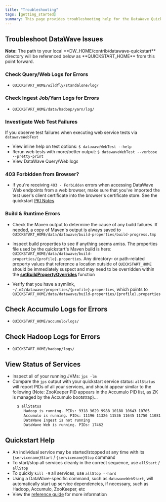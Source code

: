 ```yaml
---
title: "Troubleshooting"
tags: [getting_started]
summary: This page provides troubleshooting help for the DataWave Quickstart
---
```


## Troubleshoot DataWave Issues

<div markdown="span" class="alert alert-info" role="alert"><i class="fa fa-info-circle"></i> <b>Note:</b> The path to
your local **DW_HOME/contrib/datawave-quickstart** directory will be referenced below as **QUICKSTART_HOME** from this
point forward.
</div>

### Check Query/Web Logs for Errors

* `QUICKSTART_HOME/wildfly/standalone/log/`

### Check Ingest Job/Yarn Logs for Errors

* `QUICKSTART_HOME/data/hadoop/yarn/log/`

### Investigate Web Test Failures

If you observe test failures when executing web service tests via `datawaveWebTest`
* View inline help on test options: `$ datawaveWebTest --help`
* Rerun web tests with more/better output: `$ datawaveWebTest --verbose --pretty-print`
* View DataWave Query/Web logs

### 403 Forbidden from Browser?

* If you're receiving `403 - Forbidden` errors when accessing DataWave Web endpoints from a web browser, make
  sure that you've imported the test user's client certificate into the browser's certificate store. See the 
  quickstart [PKI Notes](quickstart-reference#pki-notes)

### Build &amp; Runtime Errors

* Check the Maven output to determine the cause of any build failures. If needed, a copy of Maven's output is always
  saved to `QUICKSTART_HOME/data/datawave/build-properties/build-progress.tmp`
  
* Inspect build properties to see if anything seems amiss. The properties file used by the quickstart's Maven build is here:
  `QUICKSTART_HOME/data/datawave/build-properties/{profile}.properties`. Any directory- or path-related property values
  that reference a location outside of `QUICKSTART_HOME` should be immediately suspect and may need to be overridden within
  the **[setBuildPropertyOverrides][dw_blob_datawave_bootstrap_L77]** function
  
* Verify that you have a symlink, `~/.m2/datawave/properties/{profile}.properties`, which points to 
  `QUICKSTART_HOME/data/datawave/build-properties/{profile}.properties`

## Check Accumulo Logs for Errors

* `QUICKSTART_HOME/accumulo/logs/`

## Check Hadoop Logs for Errors

* `QUICKSTART_HOME/hadoop/logs/`

## View Status of Services

* Inspect all of your running JVMs: `jps -lm`
* Compare the `jps` output with your quickstart service status: `allStatus` will report PIDs of all your services, and should
  appear similar to the following (Note: ZooKeeper PID appears in the Accumulo PID list, as ZK is managed by the Accumulo bootstrap)...
  ```bash
    $ allStatus
       Hadoop is running. PIDs: 9318 9629 9988 10188 10643 10705
       Accumulo is running. PIDs: 11196 11326 11536 11645 11750 11081
       DataWave Ingest is not running
       DataWave Web is running. PIDs: 17462
  ```

## Quickstart Help

* An individual service may be started/stopped at any time with its `{servicename}Start` / `{servicename}Stop` command
* To start/stop all services cleanly in the correct sequence, use `allStart` / `allStop`
* To quickly `kill -9` all services, use `allStop --hard`
* Using a DataWave-specific command, such as `datawaveWebStart`, will automatically start up service dependencies,
  if necessary, such as Hadoop, Accumulo, ZooKeeper, etc
* View the [reference guide](quickstart-reference) for more information


[dw_blob_datawave_bootstrap_L77]: https://github.com/NationalSecurityAgency/datawave/blob/master/contrib/datawave-quickstart/bin/services/datawave/bootstrap.sh#L77